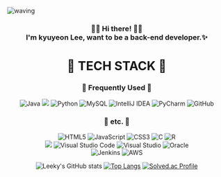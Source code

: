 ![waving](https://capsule-render.vercel.app/api?type=waving&height=200&text=Leeky&fontAlign=80&fontAlignY=40&color=gradient)

<h3 align="center">🙋‍♂️ Hi there! 🙋‍♀️<br> I'm kyuyeon Lee, want to be a back-end developer.✨  </h3>
<h1 align="center">🎯 TECH STACK 🎯</h1>
<div align="center">
<h3>📕 Frequently Used 📕</h3>
<div style="margin-bottom: 5px">
<img alt="Java" src="https://img.shields.io/badge/java-%23ED8B00.svg?style=for-the-badge&logo=java&logoColor=white"/>
<img src="https://img.shields.io/badge/Spring-6DB33F?style=for-the-badge&logo=Spring&logoColor=white">
<img alt="Python" src="https://img.shields.io/badge/python-%2314354C.svg?style=for-the-badge&logo=python&logoColor=white"/>
<img alt="MySQL" src="https://img.shields.io/badge/mysql-%2300f.svg?style=for-the-badge&logo=mysql&logoColor=white"/>
<img alt="IntelliJ IDEA" src="https://img.shields.io/badge/IntelliJIDEA-000000.svg?style=for-the-badge&logo=intellij-idea&logoColor=white"/>
<img alt="PyCharm" src="https://img.shields.io/badge/pycharm-143?style=for-the-badge&logo=pycharm&logoColor=black&color=black&labelColor=green"/>
<img alt="GitHub" src="https://img.shields.io/badge/github-%23121011.svg?style=for-the-badge&logo=github&logoColor=white"/>
</div>
<h3>📕 etc. 📕</h3>
<img alt="HTML5" src="https://img.shields.io/badge/html5-%23E34F26.svg?style=for-the-badge&logo=html5&logoColor=white"/>
<img alt="JavaScript" src="https://img.shields.io/badge/javascript-%23323330.svg?style=for-the-badge&logo=javascript&logoColor=%23F7DF1E"/>
<img alt="CSS3" src="https://img.shields.io/badge/css3-%231572B6.svg?style=for-the-badge&logo=css3&logoColor=white"/>
<img alt="C" src="https://img.shields.io/badge/c-%2300599C.svg?style=for-the-badge&logo=c&logoColor=white"/>
<img alt="R" src="https://img.shields.io/badge/r-%23276DC3.svg?style=for-the-badge&logo=r&logoColor=white"/>

<br>
<img src="https://img.shields.io/badge/jquery-0769AD?style=for-the-badge&logo=jquery&logoColor=white">

<img alt="Visual Studio Code" src="https://img.shields.io/badge/VisualStudioCode-0078d7.svg?style=for-the-badge&logo=visual-studio-code&logoColor=white"/>
<img alt="Visual Studio" src="https://img.shields.io/badge/VisualStudio-5C2D91.svg?style=for-the-badge&logo=visual-studio&logoColor=white"/>
<img alt="Oracle" src ="https://img.shields.io/badge/oracle-%23F00000.svg?style=for-the-badge&logo=oracle&logoColor=white" />
<br>
<img alt="Jenkins" src="https://img.shields.io/badge/jenkins-%232C5263.svg?style=for-the-badge&logo=jenkins&logoColor=white"/>
<img alt="AWS" src="https://img.shields.io/badge/AWS-%23FF9900.svg?style=for-the-badge&logo=amazon-aws&logoColor=white"/>

![Leeky's GitHub stats](https://github-readme-stats.vercel.app/api?username=Leeky0615&show_icons=true&theme=gruvbox)
[![Top Langs](https://github-readme-stats.vercel.app/api/top-langs/?username=Leeky0615&layout=compact&theme=gruvbox)](https://github.com/anuraghazra/github-readme-stats)
[![Solved.ac Profile](http://mazassumnida.wtf/api/v2/generate_badge?boj=rbdus7174)](https://solved.ac/rbdus7174/)
</div>
